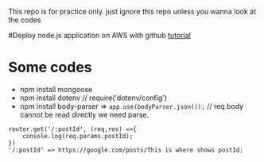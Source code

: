 This repo is for practice only. just ignore this repo unless you wanna look at the codes

#Deploy node.js application on AWS with github [tutorial](https://sumantmishra.medium.com/how-to-deploy-node-js-app-on-aws-with-github-db99758294f1)

# Some codes

- npm install mongoose
- npm install dotenv       // require('dotenv/config')
- npm install body-parser => `app.use(bodyParser.json());` // req.body cannot be read directly we need parse.
```
router.get('/:postId', (req,res) =>{
    console.log(req.params.postId);
})
'/:postId' => https://google.com/posts/This is where shows postId;
```
